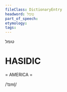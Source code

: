 ```yaml
---
fileClass: DictionaryEntry
headword: טומל
part_of_speech: 
etymology: 
tags: 
---
```

טומל

HASIDIC
=======
= AMERICA = 

/ˈtɪml̩/